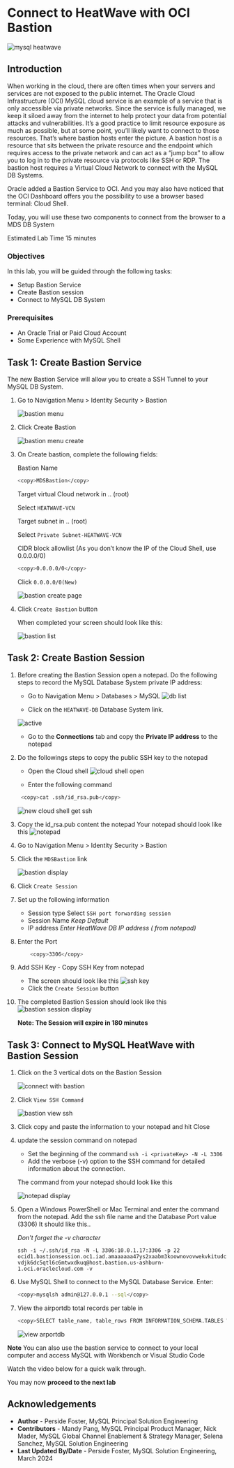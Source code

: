 # Connect to HeatWave with OCI Bastion

![mysql heatwave](./images/mysql-heatwave-logo.jpg "mysql heatwave")

## Introduction

When working in the cloud, there are often times when your servers and services are not exposed to the public internet. The Oracle Cloud Infrastructure (OCI) MySQL cloud service is an example of a service that is only accessible via private networks. Since the service is fully managed, we keep it siloed away from the internet to help protect your data from potential attacks and vulnerabilities. It’s a good practice to limit resource exposure as much as possible, but at some point, you’ll likely want to connect to those resources. That’s where bastion hosts enter the picture. A bastion host is a resource that sits between the private resource and the endpoint which requires access to the private network and can act as a “jump box” to allow you to log in to the private resource via protocols like SSH or RDP.  The bastion host requires a Virtual Cloud Network to connect with the MySQL DB Systems.

Oracle added a Bastion Service to OCI. And you may also have noticed that the OCI Dashboard offers you the possibility to use a browser based terminal: Cloud Shell.

Today, you will use these two components to connect from the browser to a MDS DB System

Estimated Lab Time 15 minutes

### Objectives

In this lab, you will be guided through the following tasks:

- Setup Bastion Service
- Create Bastion session
- Connect to MySQL DB System

### Prerequisites

- An Oracle Trial or Paid Cloud Account
- Some Experience with MySQL Shell

## Task 1: Create Bastion Service

The new Bastion Service will allow you to create a SSH Tunnel to your MySQL DB System.

1. Go to Navigation Menu > Identity Security > Bastion

    ![bastion menu](./images/bastion-menu.png " bastion menu")

2. Click Create Bastion

    ![bastion menu create](./images/bastion-menu-create.png "bastion menu create ")

3. On Create bastion, complete the following fields:

    Bastion Name

     ```bash
     <copy>MDSBastion</copy>
     ```

    Target virtual Cloud network in .. (root)

    Select  `HEATWAVE-VCN`

    Target subnet in .. (root)

    Select  `Private Subnet-HEATWAVE-VCN`

    CIDR block allowlist (As you don’t know the IP of the Cloud Shell, use 0.0.0.0/0)

     ```bash
     <copy>0.0.0.0/0</copy>
     ```

    Click `0.0.0.0/0(New)`

     ![bastion create page](./images/bastion-create.png "bastion create page ")

4. Click `Create Bastion` button

    When completed your screen should look like this:

    ![bastion list](./images/bastion-menu-list.png "bastion list ")

## Task 2: Create Bastion Session

1. Before creating the Bastion Session open a notepad. Do the following steps to record the MySQL Database System private IP address:

    - Go to Navigation Menu > Databases > MySQL
     ![db list](./images/db-list.png "db list")

    - Click on the `HEATWAVE-DB` Database System link. 

     ![active ](./images/db-active.png "active ")

    - Go to the **Connections** tab and copy the **Private IP address** to the notepad

2. Do the followings steps to copy  the public SSH key to the  notepad

    - Open the Cloud shell
     ![cloud shell open](./images/cloudshell-open.png "cloud shell open")

    - Enter the following command

    ```bash
     <copy>cat .ssh/id_rsa.pub</copy>
    ```

    ![new cloud shell get ssh](./images/cloudshell-get-ssh.png "new cloud shell det ssh")

3. Copy the id_rsa.pub content the notepad
        Your notepad should look like this
    ![notepad](./images/notepad-display.png "notepad ")  

4. Go to Navigation Menu > Identity Security > Bastion

5. Click the `MDSBastion` link

     ![bastion display](./images/bastion-display.png "bastion display ")

6. Click `Create Session`

7. Set up the following information
    - Session type
      Select `SSH port forwarding session`
    - Session Name
        *Keep Default*
    - IP address
        *Enter HeatWave DB IP address ( from notepad)*

8. Enter the Port

    ```bash
        <copy>3306</copy>
    ```

9. Add SSH Key -  Copy SSH Key from notepad
    - The screen should look like this
    ![ssh key](./images/bastion-ssh-key.png "ssh key ")
    - Click the `Create Session` button
10. The completed Bastion Session should look like this
    ![bastion session display](./images/bastion-session-display.png "bastion session display")

    **Note: The Session will expire in 180 minutes**

## Task 3: Connect to MySQL HeatWave with Bastion Session

1. Click on the 3 vertical dots on the Bastion Session

    ![connect with bastion](./images/bastion-connect.png "connect with bastion ")

2. Click `View SSH Command`  

    ![bastion view ssh](./images/bastion-view.png "bastion view ssh ")

3. Click copy and paste the information to your notepad and hit Close

4. update the session command on notepad
    - Set the beginning of the command `ssh -i <privateKey> -N -L 3306`
    - Add the verbose (-v) option to the SSH command for detailed information about the connection.

    The command from your notepad should look like this

    ![notepad display](./images/notepad-connect-command.png "notepad display")

5. Open a Windows PowerShell or Mac Terminal and enter the command from the notepad. Add  the ssh file name  and the Database Port  value (3306) It should like this..

    *Don't forget the -v  character*

    `ssh -i ~/.ssh/id_rsa -N -L 3306:10.0.1.17:3306 -p 22 ocid1.bastionsession.oc1.iad.amaaaaaa47ys2xaabm3koownovovwekvkitudcvdjk6dc5qtl6c6mtwxdkuq@host.bastion.us-ashburn-1.oci.oraclecloud.com -v`

6. Use MySQL Shell to connect to the MySQL Database Service. Enter:

     ```bash
     <copy>mysqlsh admin@127.0.0.1 --sql</copy>
     ```

7. View  the airportdb total records per table in

    ```bash
    <copy>SELECT table_name, table_rows FROM INFORMATION_SCHEMA.TABLES WHERE TABLE_SCHEMA = 'airportdb';</copy>
    ```

    ![view arportdb](./images/airport-db-view.png "view arportdb ")

**Note** You can also use  the bastion service to connect to your local computer and access  MySQL  with Workbench or Visual Studio Code

Watch the video below for a quick walk through.

[](youtube:3R0DBBer26E)

You may now **proceed to the next lab**

## Acknowledgements

- **Author** - Perside Foster, MySQL Principal Solution Engineering
- **Contributors** - Mandy Pang, MySQL Principal Product Manager,  Nick Mader, MySQL Global Channel Enablement & Strategy Manager, Selena Sanchez, MySQL Solution Engineering
- **Last Updated By/Date** - Perside Foster, MySQL Solution Engineering, March 2024